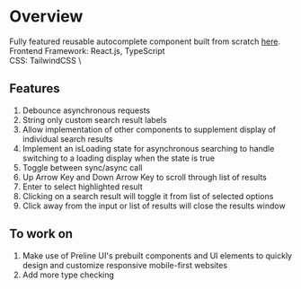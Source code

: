 # Overview

Fully featured reusable autocomplete component built from scratch [here](https://sage-jalebi-d0d93e.netlify.app/).\
Frontend Framework: React.js, TypeScript \
CSS: TailwindCSS \


## Features


1. Debounce asynchronous requests
2. String only custom search result labels
3. Allow implementation of other components to supplement display of
individual search results
4. Implement an isLoading state for asynchronous searching to handle
switching to a loading display when the state is true 
5. Toggle between sync/async call
6. Up Arrow Key and Down Arrow Key to scroll through list of results
7. Enter to select highlighted result
8. Clicking on a search result will toggle it from list of selected options
9. Click away from the input or list of results will close the results window

## To work on
1. Make use of Preline UI's prebuilt components and UI elements to quickly design and customize responsive mobile-first websites
2. Add more type checking